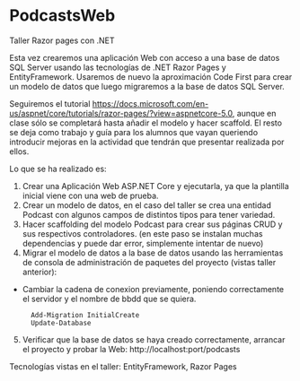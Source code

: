 # PodcastsWeb
Taller Razor pages con .NET

Esta vez crearemos una aplicación Web con acceso a una base de datos SQL Server usando las tecnologías de .NET Razor Pages y EntityFramework. 
Usaremos de nuevo la aproximación Code First para crear un modelo de datos que luego migraremos a la base de datos SQL Server.

Seguiremos el tutorial https://docs.microsoft.com/en-us/aspnet/core/tutorials/razor-pages/?view=aspnetcore-5.0, aunque en clase sólo se completará hasta añadir el modelo y hacer scaffold.
El resto se deja como trabajo y guía para los alumnos que vayan queriendo introducir mejoras en la actividad que tendrán que presentar realizada por ellos.

Lo que se ha realizado es:
1. Crear una Aplicación Web ASP.NET Core y ejecutarla, ya que la plantilla inicial viene con una web de prueba.
2. Crear un modelo de datos, en el caso del taller se crea una entidad Podcast con algunos campos de distintos tipos para tener variedad.
3. Hacer scaffolding del modelo Podcast para crear sus páginas CRUD y sus respectivos controladores. (en este paso se instalan muchas dependencias
y puede dar error, simplemente intentar de nuevo)
4. Migrar el modelo de datos a la base de datos usando las herramientas de consola de administración de paquetes del proyecto (vistas taller anterior):
* Cambiar la cadena de conexion previamente, poniendo correctamente el servidor y el nombre de bbdd que se quiera.

		Add-Migration InitialCreate
		Update-Database

5. Verificar que la base de datos se haya creado correctamente, arrancar el proyecto y probar la Web: http://localhost:port/podcasts


Tecnologías vistas en el taller: EntityFramework, Razor Pages
